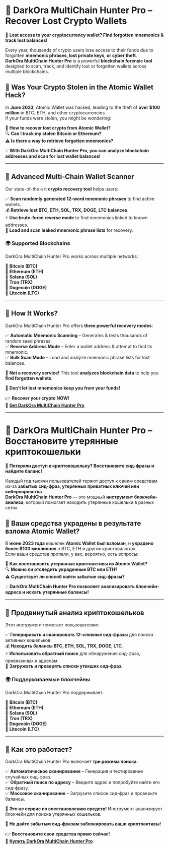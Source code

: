 # 🔎 DarkOra MultiChain Hunter Pro – Recover Lost Crypto Wallets  

🚀 **Lost access to your cryptocurrency wallet? Find forgotten mnemonics & track lost balances!**  

Every year, thousands of crypto users lose access to their funds due to forgotten **mnemonic phrases, lost private keys, or cyber theft**.  
**DarkOra MultiChain Hunter Pro** is a powerful **blockchain forensic tool** designed to scan, track, and identify lost or forgotten wallets across multiple blockchains.  

## 🚨 **Was Your Crypto Stolen in the Atomic Wallet Hack?**  

In **June 2023**, Atomic Wallet was hacked, leading to the theft of **over $100 million** in BTC, ETH, and other cryptocurrencies.  
If your funds were stolen, you might be wondering:  

💸 **How to recover lost crypto from Atomic Wallet?**  
🔍 **Can I track my stolen Bitcoin or Ethereum?**  
⚠️ **Is there a way to retrieve forgotten mnemonics?**  

💡 **With DarkOra MultiChain Hunter Pro, you can analyze blockchain addresses and scan for lost wallet balances!**  

---

## 🔎 **Advanced Multi-Chain Wallet Scanner**  

Our state-of-the-art **crypto recovery tool** helps users:  

✅ **Scan randomly generated 12-word mnemonic phrases** to find active wallets.  
💰 **Retrieve lost BTC, ETH, SOL, TRX, DOGE, LTC balances**.  
⚡ **Use brute-force reverse mode** to find mnemonics linked to known addresses.  
📂 **Load and scan leaked mnemonic phrase lists** for recovery.  

### 🌍 **Supported Blockchains**  

DarkOra MultiChain Hunter Pro works across multiple networks:  

🔹 **Bitcoin (BTC)**  
🔹 **Ethereum (ETH)**  
🔹 **Solana (SOL)**  
🔹 **Tron (TRX)**  
🔹 **Dogecoin (DOGE)**  
🔹 **Litecoin (LTC)**  

---

## 🔐 **How It Works?**  

DarkOra MultiChain Hunter Pro offers **three powerful recovery modes**:  

✅ **Automatic Mnemonic Scanning** – Generates & tests thousands of random seed phrases.  
✅ **Reverse Address Mode** – Enter a wallet address & attempt to find its mnemonic.  
✅ **Bulk Scan Mode** – Load and analyze mnemonic phrase lists for lost balances.  

🛑 **Not a recovery service!** This tool **analyzes blockchain data** to help you **find forgotten wallets**.  

🚀 **Don’t let lost mnemonics keep you from your funds!**  

👉 **Recover your crypto NOW!**  
🔗 **[Get DarkOra MultiChain Hunter Pro](https://darkora.net/tools/darkora-multichain-hunter-pro/)**  

---

# 🔎 DarkOra MultiChain Hunter Pro – Восстановите утерянные криптокошельки  

🚀 **Потеряли доступ к криптокошельку? Восстановите сид-фразы и найдите баланс!**  

Каждый год тысячи пользователей теряют доступ к своим средствам из-за **забытых сид-фраз, утерянных приватных ключей или киберворовства**.  
**DarkOra MultiChain Hunter Pro** — это мощный **инструмент блокчейн-анализа**, который помогает находить утерянные кошельки в разных сетях.  

## 🚨 **Ваши средства украдены в результате взлома Atomic Wallet?**  

В **июне 2023 года** кошелек **Atomic Wallet был взломан**, и **украдено более $100 миллионов** в BTC, ETH и других криптовалютах.  
Если ваши средства пропали, у вас, вероятно, есть вопросы:  

💸 **Как восстановить утерянные криптоактивы из Atomic Wallet?**  
🔍 **Можно ли отследить украденные BTC или ETH?**  
⚠️ **Существует ли способ найти забытые сид-фразы?**  

💡 **DarkOra MultiChain Hunter Pro позволяет анализировать блокчейн-адреса и искать утерянные балансы!**  

---

## 🔎 **Продвинутый анализ криптокошельков**  

Этот инструмент помогает пользователям:  

✅ **Генерировать и сканировать 12-словные сид-фразы** для поиска активных кошельков.  
💰 **Находить балансы BTC, ETH, SOL, TRX, DOGE, LTC**.  
⚡ **Использовать обратный поиск** для обнаружения сид-фраз, привязанных к адресам.  
📂 **Загружать и проверять списки утекших сид-фраз**.  

### 🌍 **Поддерживаемые блокчейны**  

DarkOra MultiChain Hunter Pro поддерживает:  

🔹 **Bitcoin (BTC)**  
🔹 **Ethereum (ETH)**  
🔹 **Solana (SOL)**  
🔹 **Tron (TRX)**  
🔹 **Dogecoin (DOGE)**  
🔹 **Litecoin (LTC)**  

---

## 🔐 **Как это работает?**  

DarkOra MultiChain Hunter Pro включает **три режима поиска**:  

✅ **Автоматическое сканирование** – Генерация и тестирование случайных сид-фраз.  
✅ **Обратный поиск по адресу** – Введите адрес и попробуйте найти его сид-фразу.  
✅ **Массовое сканирование** – Загрузите список сид-фраз и проверьте балансы.  

🛑 **Это не сервис по восстановлению средств!** Инструмент анализирует блокчейн для поиска утерянных кошельков.  

🚀 **Не дайте забытым сид-фразам заблокировать ваши криптоактивы!**  

👉 **Восстановите свои средства прямо сейчас!**  
🔗 **[Купить DarkOra MultiChain Hunter Pro](https://darkora.net/tools/darkora-multichain-hunter-pro/)**  
